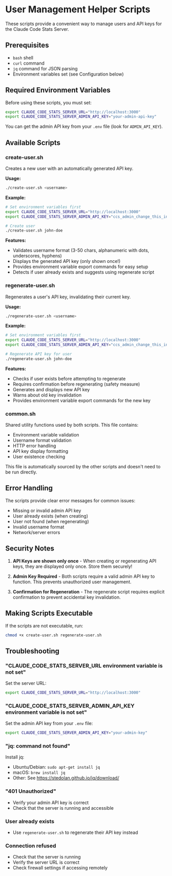 # User Management Helper Scripts

These scripts provide a convenient way to manage users and API keys for the Claude Code Stats Server.

## Prerequisites

- `bash` shell
- `curl` command
- `jq` command for JSON parsing
- Environment variables set (see Configuration below)

## Required Environment Variables

Before using these scripts, you must set:

```bash
export CLAUDE_CODE_STATS_SERVER_URL="http://localhost:3000"
export CLAUDE_CODE_STATS_SERVER_ADMIN_API_KEY="your-admin-api-key"
```

You can get the admin API key from your `.env` file (look for `ADMIN_API_KEY`).

## Available Scripts

### create-user.sh

Creates a new user with an automatically generated API key.

**Usage:**
```bash
./create-user.sh <username>
```

**Example:**
```bash
# Set environment variables first
export CLAUDE_CODE_STATS_SERVER_URL="http://localhost:3000"
export CLAUDE_CODE_STATS_SERVER_ADMIN_API_KEY="ccs_admin_change_this_in_production"

# Create user
./create-user.sh john-doe
```

**Features:**
- Validates username format (3-50 chars, alphanumeric with dots, underscores, hyphens)
- Displays the generated API key (only shown once!)
- Provides environment variable export commands for easy setup
- Detects if user already exists and suggests using regenerate script

### regenerate-user.sh

Regenerates a user's API key, invalidating their current key.

**Usage:**
```bash
./regenerate-user.sh <username>
```

**Example:**
```bash
# Set environment variables first
export CLAUDE_CODE_STATS_SERVER_URL="http://localhost:3000"
export CLAUDE_CODE_STATS_SERVER_ADMIN_API_KEY="ccs_admin_change_this_in_production"

# Regenerate API key for user
./regenerate-user.sh john-doe
```

**Features:**
- Checks if user exists before attempting to regenerate
- Requires confirmation before regenerating (safety measure)
- Generates and displays new API key
- Warns about old key invalidation
- Provides environment variable export commands for the new key

### common.sh

Shared utility functions used by both scripts. This file contains:
- Environment variable validation
- Username format validation
- HTTP error handling
- API key display formatting
- User existence checking

This file is automatically sourced by the other scripts and doesn't need to be run directly.

## Error Handling

The scripts provide clear error messages for common issues:
- Missing or invalid admin API key
- User already exists (when creating)
- User not found (when regenerating)
- Invalid username format
- Network/server errors

## Security Notes

1. **API Keys are shown only once** - When creating or regenerating API keys, they are displayed only once. Store them securely!

2. **Admin Key Required** - Both scripts require a valid admin API key to function. This prevents unauthorized user management.

3. **Confirmation for Regeneration** - The regenerate script requires explicit confirmation to prevent accidental key invalidation.

## Making Scripts Executable

If the scripts are not executable, run:
```bash
chmod +x create-user.sh regenerate-user.sh
```

## Troubleshooting

### "CLAUDE_CODE_STATS_SERVER_URL environment variable is not set"
Set the server URL:
```bash
export CLAUDE_CODE_STATS_SERVER_URL="http://localhost:3000"
```

### "CLAUDE_CODE_STATS_SERVER_ADMIN_API_KEY environment variable is not set"
Set the admin API key from your `.env` file:
```bash
export CLAUDE_CODE_STATS_SERVER_ADMIN_API_KEY="your-admin-key"
```

### "jq: command not found"
Install jq:
- Ubuntu/Debian: `sudo apt-get install jq`
- macOS: `brew install jq`
- Other: See https://stedolan.github.io/jq/download/

### "401 Unauthorized"
- Verify your admin API key is correct
- Check that the server is running and accessible

### User already exists
- Use `regenerate-user.sh` to regenerate their API key instead

### Connection refused
- Check that the server is running
- Verify the server URL is correct
- Check firewall settings if accessing remotely